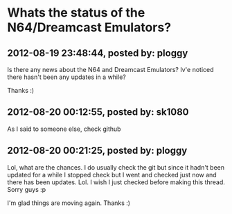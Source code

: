 # Whats the status of the N64/Dreamcast Emulators? 

## 2012-08-19 23:48:44, posted by: ploggy

Is there any news about the N64 and Dreamcast Emulators? Iv'e noticed there hasn't been any updates in a while?  
   
   
 Thanks :)

## 2012-08-20 00:12:55, posted by: sk1080

As I said to someone else, check github

## 2012-08-20 00:21:25, posted by: ploggy

Lol, what are the chances. I do usually check the git but since it hadn't been updated for a while I stopped check but I went and checked just now and there has been updates. Lol. I wish I just checked before making this thread. Sorry guys :p   
   
 I'm glad things are moving again. Thanks :)